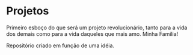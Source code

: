 # Projetos
Primeiro esboço do que será um projeto revolucionário, tanto para a vida dos demais como para a vida daqueles que mais amo. Minha Família! 


Repositório criado em função de uma idéia.
 
